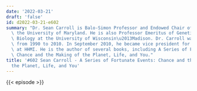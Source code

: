 ```yaml
---
date: '2022-03-21'
draft: 'false'
id: d2022-03-21-e602
summary: "Dr. Sean Carroll is Balo-Simon Professor and Endowed Chair of Biology at\
  \ the University of Maryland. He is also Professor Emeritus of Genetics and Molecular\
  \ Biology at the University of Wisconsin\u2013Madison. Dr. Carroll was an HHMI investigator\
  \ from 1990 to 2010. In September 2010, he became vice president for science education\
  \ at HHMI. He is the author of several books, including A Series of Fortunate Events:\
  \ Chance and the Making of the Planet, Life, and You."
title: '#602 Sean Carroll - A Series of Fortunate Events: Chance and the Making of
  the Planet, Life, and You'
---
```

{{< episode >}}
